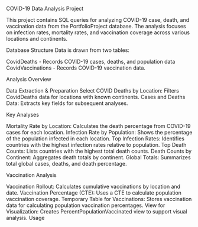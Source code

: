 COVID-19 Data Analysis Project

This project contains SQL queries for analyzing COVID-19 case, death, and vaccination data from the PortfolioProject database. The analysis focuses on infection rates, mortality rates, and vaccination coverage across various locations and continents.

Database Structure
Data is drawn from two tables:

CovidDeaths - Records COVID-19 cases, deaths, and population data
CovidVaccinations - Records COVID-19 vaccination data.

Analysis Overview

Data Extraction & Preparation
Select COVID Deaths by Location: Filters CovidDeaths data for locations with known continents.
Cases and Deaths Data: Extracts key fields for subsequent analyses.


Key Analyses


Mortality Rate by Location: Calculates the death percentage from COVID-19 cases for each location.
Infection Rate by Population: Shows the percentage of the population infected in each location.
Top Infection Rates: Identifies countries with the highest infection rates relative to population.
Top Death Counts: Lists countries with the highest total death counts.
Death Counts by Continent: Aggregates death totals by continent.
Global Totals: Summarizes total global cases, deaths, and death percentage.


Vaccination Analysis


Vaccination Rollout: Calculates cumulative vaccinations by location and date.
Vaccination Percentage (CTE): Uses a CTE to calculate population vaccination coverage.
Temporary Table for Vaccinations: Stores vaccination data for calculating population vaccination percentages.
View for Visualization: Creates PercentPopulationVaccinated view to support visual analysis.
Usage
